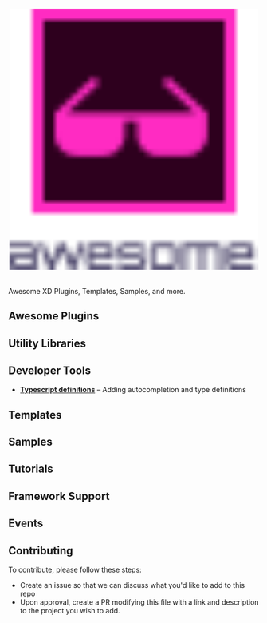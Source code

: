 <p align="center"> 
  <img src="xdawesome.svg" width="500">
  <br /> <br />
</p>

Awesome XD Plugins, Templates, Samples, and more. 

## Awesome Plugins

## Utility Libraries

## Developer Tools
- [**Typescript definitions**](https://github.com/AdobeXD/typings) – Adding autocompletion and type definitions

## Templates

## Samples

## Tutorials

## Framework Support

## Events

## Contributing

To contribute, please follow these steps:

* Create an issue so that we can discuss what you'd like to add to this repo
* Upon approval, create a PR modifying this file with a link and description to the project you wish to add.


